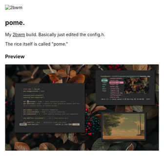 ![2bwm](https://raw.github.com/venam/2bwm/master/2bWM.png)

## pome.
My <a href=https://github.com/venam/2bwm>2bwm</a> build. Basically just edited the config.h.

The rice itself is called "pome."

### Preview
<img src=.assets/pome.png />
